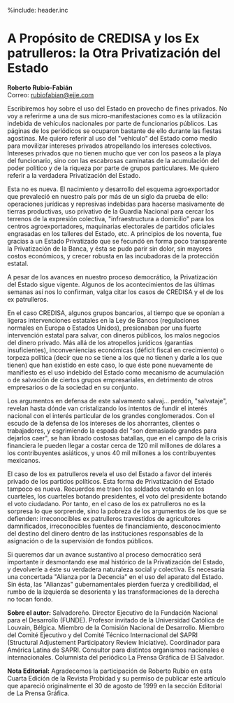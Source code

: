 %include: header.inc

# A Propósito de CREDISA y los Ex patrulleros: la Otra Privatización del Estado

**Roberto Rubio-Fabián**  
Correo: <rubiofabian@ejje.com>

Escribiremos hoy sobre el uso del Estado en provecho de fines privados. No voy a
referirme a una de sus micro-manifestaciones como es la utilización indebida de
vehículos nacionales por parte de funcionarios públicos. Las páginas de los
periódicos se ocuparon bastante de ello durante las fiestas agostinas. Me quiero
referir al uso del "vehículo" del Estado como medio para movilizar intereses
privados atropellando los intereses colectivos. Intereses privados que no tienen
mucho que ver con los paseos a la playa del funcionario, sino con las escabrosas
caminatas de la acumulación del poder político y de la riqueza por parte de
grupos particulares. Me quiero referir a la verdadera Privatización del Estado.

Esta no es nueva. El nacimiento y desarrollo del esquema agroexportador que
prevaleció en nuestro país por más de un siglo da prueba de ello: operaciones
jurídicas y represivas indebidas para hacerse masivamente de tierras
productivas, uso privativo de la Guardia Nacional para cercar los terrenos de la
expresión colectiva, "infraestructura a domicilio" para los centros
agroexportadores, maquinarias electorales de partidos oficiales engrasadas en
los talleres del Estado, etc. A principios de los noventa, fue gracias a un
Estado Privatizado que se fecundó en forma poco transparente la Privatización de
la Banca, y ésta se pudo parir sin dolor, sin mayores costos económicos, y
crecer robusta en las incubadoras de la protección estatal.

A pesar de los avances en nuestro proceso democrático, la Privatización del
Estado sigue vigente. Algunos de los acontecimientos de las últimas semanas así
nos lo confirman, valga citar los casos de CREDISA y el de los ex patrulleros.

En el caso CREDISA, algunos grupos bancarios, al tiempo que se oponían a ligeras
intervenciones estatales en la Ley de Bancos (regulaciones normales en Europa o
Estados Unidos), presionaban por una fuerte intervención estatal para salvar,
con dineros públicos, los malos negocios del dinero privado. Más allá de los
atropellos jurídicos (garantías insuficientes), inconveniencias económicas
(déficit fiscal en crecimiento) o torpeza política (decir que no se tiene a los
que no tienen y darle a los que tienen) que han existido en este caso, lo que
éste pone nuevamente de manifiesto es el uso indebido del Estado como mecanismo
de acumulación o de salvación de ciertos grupos empresariales, en detrimento de
otros empresarios o de la sociedad en su conjunto.

Los argumentos en defensa de este salvamento salvaj... perdón, "salvataje",
revelan hasta dónde van cristalizando los intentos de fundir el interés nacional
con el interés particular de los grandes conglomerados. Con el escudo de la
defensa de los intereses de los ahorrantes, clientes o trabajadores, y
esgrimiendo la espada del "son demasiado grandes para dejarlos caer", se han
librado costosas batallas, que en el campo de la crisis financiera le pueden
llegar a costar cerca de 120 mil millones de dólares a los contribuyentes
asiáticos, y unos 40 mil millones a los contribuyentes mexicanos.

El caso de los ex patrulleros revela el uso del Estado a favor del interés
privado de los partidos políticos. Esta forma de Privatización del Estado
tampoco es nueva. Recuerdos me traen los soldados votando en los cuarteles, los
cuarteles botando presidentes, el voto del presidente botando el voto ciudadano.
Por tanto, en el caso de los ex patrulleros no es la sorpresa lo que sorprende,
sino la pobreza de los argumentos de los que se defienden: irreconocibles ex
patrulleros travestidos de agricultores damnificados, irreconocibles fuentes de
financiamiento, desconocimiento del destino del dinero dentro de las
instituciones responsables de la asignación o de la supervisión de fondos
públicos.

Si queremos dar un avance sustantivo al proceso democrático será importante ir
desmontando ese mal histórico de la Privatización del Estado, y devolverle a
éste su verdadera naturaleza social y colectiva. Es necesaria una concertada
"Alianza por la Decencia" en el uso del aparato del Estado. Sin ésta, las
"Alianzas" gubernamentales pierden fuerza y credibilidad, el rumbo de la
izquierda se desorienta y las transformaciones de la derecha no tocan fondo.

**Sobre el autor:** Salvadoreño. Director Ejecutivo de la Fundación Nacional
para el Desarrollo (FUNDE). Profesor invitado de la Universidad Católica de
Louvain, Bélgica.  Miembro de la Comisión Nacional de Desarrollo. Miembro del
Comité Ejecutivo y del Comité Técnico Internacional del SAPRI (Structural
Adjustement Participatory Review Iniciative). Coordinador para América Latina de
SAPRI. Consultor para distintos organismos nacionales e internacionales.
Columnista del periódico La Prensa Gráfica de El Salvador.

**Nota Editorial:** Agradecemos la participación de Roberto Rubio en esta Cuarta
Edición de la Revista Probidad y su permiso de publicar este artículo que
apareció originalmente el 30 de agosto de 1999 en la sección Editorial de La
Prensa Gráfica.
